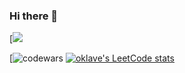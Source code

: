 ### Hi there 👋

[![](https://github-profile-summary-cards.vercel.app/api/cards/repos-per-language?username=oklave&theme=solarized_dark)

[![codewars](https://www.codewars.com/users/oklave/badges/large)
[![oklave's LeetCode stats](https://leetcode-stats-six.vercel.app/api?username=oklave)](https://github.com/oklave/leetcode-stats)
